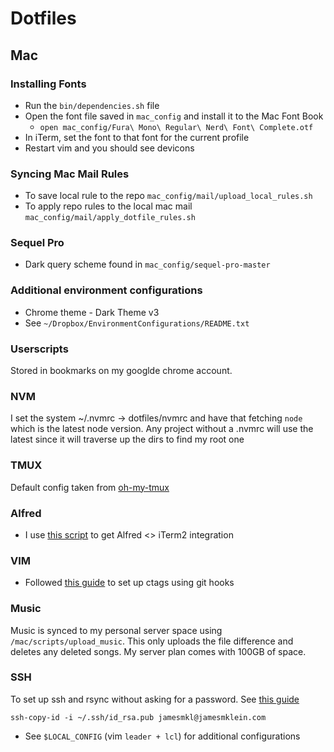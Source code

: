 # Dotfiles

## Mac
### Installing Fonts
* Run the `bin/dependencies.sh` file
* Open the font file saved in `mac_config` and install it to the Mac Font Book
  * `open mac_config/Fura\ Mono\ Regular\ Nerd\ Font\ Complete.otf`
* In iTerm, set the font to that font for the current profile
* Restart vim and you should see devicons

### Syncing Mac Mail Rules
* To save local rule to the repo `mac_config/mail/upload_local_rules.sh`
* To apply repo rules to the local mac mail `mac_config/mail/apply_dotfile_rules.sh`

### Sequel Pro
- Dark query scheme found in `mac_config/sequel-pro-master`

### Additional environment configurations
* Chrome theme - Dark Theme v3
* See `~/Dropbox/EnvironmentConfigurations/README.txt`

### Userscripts
Stored in bookmarks on my googlde chrome account.

### NVM
I set the system ~/.nvmrc -> dotfiles/nvmrc and have that fetching `node` which is the latest node version. Any project without a .nvmrc will use the latest since it will traverse up the dirs to find my root one

### TMUX
Default config taken from [oh-my-tmux](https://github.com/gpakosz/.tmux)

### Alfred
- I use [this script](https://github.com/stuartcryan/custom-iterm-applescripts-for-alfred) to get Alfred <> iTerm2 integration

### VIM
- Followed [this guide](https://tbaggery.com/2011/08/08/effortless-ctags-with-git.html) to set up ctags using git hooks

### Music
Music is synced to my personal server space using `/mac/scripts/upload_music`. This only uploads the file difference and deletes any deleted songs. My server plan comes with 100GB of space.

### SSH
To set up ssh and rsync without asking for a password. See [this guide](https://www.thegeekstuff.com/2011/07/rsync-over-ssh-without-password/)
```
ssh-copy-id -i ~/.ssh/id_rsa.pub jamesmkl@jamesmklein.com
```
- See `$LOCAL_CONFIG` (vim `leader + lcl`) for additional configurations
